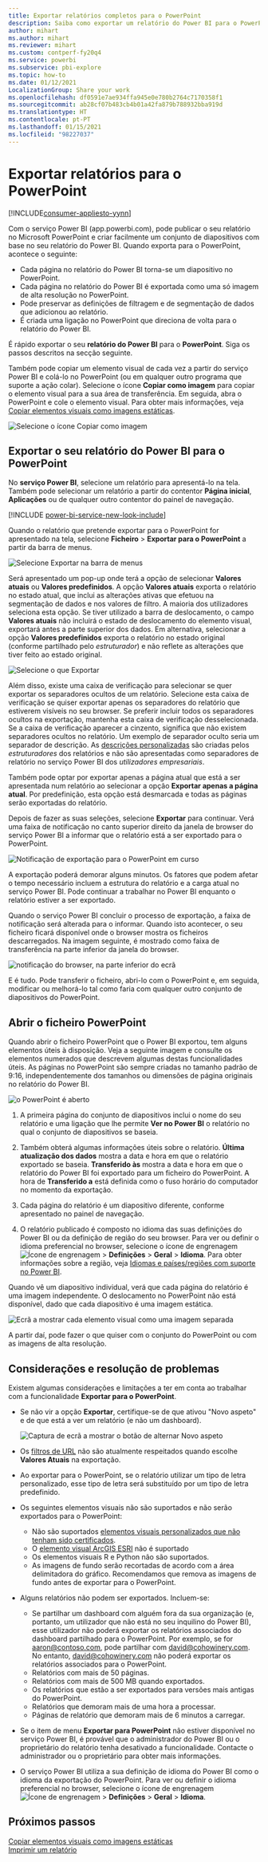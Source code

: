 ```yaml
---
title: Exportar relatórios completos para o PowerPoint
description: Saiba como exportar um relatório do Power BI para o PowerPoint.
author: mihart
ms.author: mihart
ms.reviewer: mihart
ms.custom: contperf-fy20q4
ms.service: powerbi
ms.subservice: pbi-explore
ms.topic: how-to
ms.date: 01/12/2021
LocalizationGroup: Share your work
ms.openlocfilehash: df0591e7ae934ffa945e0e780b2764c7170358f1
ms.sourcegitcommit: ab28cf07b483cb4b01a42fa879b788932bba919d
ms.translationtype: HT
ms.contentlocale: pt-PT
ms.lasthandoff: 01/15/2021
ms.locfileid: "98227037"
---
```

# <a name="export-reports-to-powerpoint"></a>Exportar relatórios para o PowerPoint

[!INCLUDE[consumer-appliesto-yynn](../includes/consumer-appliesto-yynn.md)]


Com o serviço Power BI (app.powerbi.com), pode publicar o seu relatório no Microsoft PowerPoint e criar facilmente um conjunto de diapositivos com base no seu relatório do Power BI. Quando exporta para o PowerPoint, acontece o seguinte:

* Cada página no relatório do Power BI torna-se um diapositivo no PowerPoint.
* Cada página no relatório do Power BI é exportada como uma só imagem de alta resolução no PowerPoint.
* Pode preservar as definições de filtragem e de segmentação de dados que adicionou ao relatório.
* É criada uma ligação no PowerPoint que direciona de volta para o relatório do Power BI.

É rápido exportar o seu **relatório do Power BI** para o **PowerPoint**. Siga os passos descritos na secção seguinte.

Também pode copiar um elemento visual de cada vez a partir do serviço Power BI e colá-lo no PowerPoint (ou em qualquer outro programa que suporte a ação colar). Selecione o ícone **Copiar como imagem** para copiar o elemento visual para a sua área de transferência. Em seguida, abra o PowerPoint e cole o elemento visual. Para obter mais informações, veja [Copiar elementos visuais como imagens estáticas](../visuals/power-bi-visualization-copy-paste.md).

![Selecione o ícone Copiar como imagem](media/end-user-powerpoint/power-bi-copy.png)

## <a name="export-your-power-bi-report-to-powerpoint"></a>Exportar o seu relatório do Power BI para o PowerPoint
No **serviço Power BI**, selecione um relatório para apresentá-lo na tela. Também pode selecionar um relatório a partir do contentor **Página inicial**, **Aplicações** ou de qualquer outro contentor do painel de navegação.

[!INCLUDE [power-bi-service-new-look-include](../includes/power-bi-service-new-look-include.md)]

Quando o relatório que pretende exportar para o PowerPoint for apresentado na tela, selecione **Ficheiro** > **Exportar para o PowerPoint** a partir da barra de menus.

![Selecione Exportar na barra de menus](media/end-user-powerpoint/power-bi-export.png)

Será apresentado um pop-up onde terá a opção de selecionar **Valores atuais** ou **Valores predefinidos**. A opção **Valores atuais** exporta o relatório no estado atual, que inclui as alterações ativas que efetuou na segmentação de dados e nos valores de filtro.  A maioria dos utilizadores seleciona esta opção. Se tiver utilizado a barra de deslocamento, o campo **Valores atuais** não incluirá o estado de deslocamento do elemento visual, exportará antes a parte superior dos dados. Em alternativa, selecionar a opção **Valores predefinidos** exporta o relatório no estado original (conforme partilhado pelo *estruturador*) e não reflete as alterações que tiver feito ao estado original.

![Selecione o que Exportar](media/end-user-powerpoint/power-bi-current-values.png)
 
Além disso, existe uma caixa de verificação para selecionar se quer exportar os separadores ocultos de um relatório. Selecione esta caixa de verificação se quiser exportar apenas os separadores do relatório que estiverem visíveis no seu browser. Se preferir incluir todos os separadores ocultos na exportação, mantenha esta caixa de verificação desselecionada. Se a caixa de verificação aparecer a cinzento, significa que não existem separadores ocultos no relatório. Um exemplo de separador oculto seria um separador de descrição. As [descrições personalizadas](../create-reports/desktop-tooltips.md) são criadas pelos *estruturadores* dos relatórios e não são apresentadas como separadores de relatório no serviço Power BI dos *utilizadores empresariais*. 

Também pode optar por exportar apenas a página atual que está a ser apresentada num relatório ao selecionar a opção **Exportar apenas a página atual**.  Por predefinição, esta opção está desmarcada e todas as páginas serão exportadas do relatório.

Depois de fazer as suas seleções, selecione **Exportar** para continuar. Verá uma faixa de notificação no canto superior direito da janela de browser do serviço Power BI a informar que o relatório está a ser exportado para o PowerPoint. 



![Notificação de exportação para o PowerPoint em curso](media/end-user-powerpoint/power-bi-export-progress.png)

A exportação poderá demorar alguns minutos. Os fatores que podem afetar o tempo necessário incluem a estrutura do relatório e a carga atual no serviço Power BI. Pode continuar a trabalhar no Power BI enquanto o relatório estiver a ser exportado.

Quando o serviço Power BI concluir o processo de exportação, a faixa de notificação será alterada para o informar. Quando isto acontecer, o seu ficheiro ficará disponível onde o browser mostra os ficheiros descarregados. Na imagem seguinte, é mostrado como faixa de transferência na parte inferior da janela do browser.

![notificação do browser, na parte inferior do ecrã](media/end-user-powerpoint/power-bi-browsers.png)

E é tudo. Pode transferir o ficheiro, abri-lo com o PowerPoint e, em seguida, modificar ou melhorá-lo tal como faria com qualquer outro conjunto de diapositivos do PowerPoint.

## <a name="open-the-powerpoint-file"></a>Abrir o ficheiro PowerPoint
Quando abrir o ficheiro PowerPoint que o Power BI exportou, tem alguns elementos úteis à disposição. Veja a seguinte imagem e consulte os elementos numerados que descrevem algumas destas funcionalidades úteis. As páginas no PowerPoint são sempre criadas no tamanho padrão de 9:16, independentemente dos tamanhos ou dimensões de página originais no relatório do Power BI.

![o PowerPoint é aberto](media/end-user-powerpoint/power-bi-powerpoint-numbered.png)

1. A primeira página do conjunto de diapositivos inclui o nome do seu relatório e uma ligação que lhe permite **Ver no Power BI** o relatório no qual o conjunto de diapositivos se baseia.
2. Também obterá algumas informações úteis sobre o relatório. **Última atualização dos dados** mostra a data e hora em que o relatório exportado se baseia. **Transferido às** mostra a data e hora em que o relatório do Power BI foi exportado para um ficheiro do PowerPoint. A hora de **Transferido a** está definida como o fuso horário do computador no momento da exportação.


3. Cada página do relatório é um diapositivo diferente, conforme apresentado no painel de navegação. 
4. O relatório publicado é composto no idioma das suas definições do Power BI ou da definição de região do seu browser. Para ver ou definir o idioma preferencial no browser, selecione o ícone de engrenagem ![Ícone de engrenagem](media/end-user-powerpoint/power-bi-settings-icon.png) > **Definições** > **Geral** > **Idioma**. Para obter informações sobre a região, veja [Idiomas e países/regiões com suporte no Power BI](../fundamentals/supported-languages-countries-regions.md).


Quando vê um diapositivo individual, verá que cada página do relatório é uma imagem independente. O deslocamento no PowerPoint não está disponível, dado que cada diapositivo é uma imagem estática.

![Ecrã a mostrar cada elemento visual como uma imagem separada](media/end-user-powerpoint/power-bi-images.png)

A partir daí, pode fazer o que quiser com o conjunto do PowerPoint ou com as imagens de alta resolução.

## <a name="considerations-and-troubleshooting"></a>Considerações e resolução de problemas
Existem algumas considerações e limitações a ter em conta ao trabalhar com a funcionalidade **Exportar para o PowerPoint**.
 

* Se não vir a opção **Exportar**, certifique-se de que ativou "Novo aspeto" e de que está a ver um relatório (e não um dashboard).

    ![Captura de ecrã a mostrar o botão de alternar Novo aspeto](media/end-user-powerpoint/power-bi-new-look.png)

* Os [filtros de URL](../collaborate-share/service-url-filters.md) não são atualmente respeitados quando escolhe **Valores Atuais** na exportação.

* Ao exportar para o PowerPoint, se o relatório utilizar um tipo de letra personalizado, esse tipo de letra será substituído por um tipo de letra predefinido.

* Os seguintes elementos visuais não são suportados e não serão exportados para o PowerPoint:
   - Não são suportados [elementos visuais personalizados que não tenham sido certificados](../developer/visuals/power-bi-custom-visuals-certified.md). 
   - O [elemento visual ArcGIS ESRI](../visuals/power-bi-visualizations-arcgis.md) não é suportado
   - Os elementos visuais R e Python não são suportados.
   - As imagens de fundo serão recortadas de acordo com a área delimitadora do gráfico. Recomendamos que remova as imagens de fundo antes de exportar para o PowerPoint.

* Alguns relatórios não podem ser exportados. Incluem-se:
    - Se partilhar um dashboard com alguém fora da sua organização (e, portanto, um utilizador que não está no seu inquilino do Power BI), esse utilizador não poderá exportar os relatórios associados do dashboard partilhado para o PowerPoint. Por exemplo, se for aaron@contoso.com, pode partilhar com david@cohowinery.com. No entanto, david@cohowinery.com não poderá exportar os relatórios associados para o PowerPoint.
    - Relatórios com mais de 50 páginas.
    - Relatórios com mais de 500 MB quando exportados. 
    - Os relatórios que estão a ser exportados para versões mais antigas do PowerPoint.
    - Relatórios que demoram mais de uma hora a processar. 
    - Páginas de relatório que demoram mais de 6 minutos a carregar. 

* Se o item de menu **Exportar para PowerPoint** não estiver disponível no serviço Power BI, é provável que o administrador do Power BI ou o proprietário do relatório tenha desativado a funcionalidade. Contacte o administrador ou o proprietário para obter mais informações.
* O serviço Power BI utiliza a sua definição de idioma do Power BI como o idioma da exportação do PowerPoint. Para ver ou definir o idioma preferencial no browser, selecione o ícone de engrenagem ![Ícone de engrenagem](media/end-user-powerpoint/power-bi-settings-icon.png) > **Definições** > **Geral** > **Idioma**.



## <a name="next-steps"></a>Próximos passos
[Copiar elementos visuais como imagens estáticas](../visuals/power-bi-visualization-copy-paste.md)    
[Imprimir um relatório](end-user-print.md)
